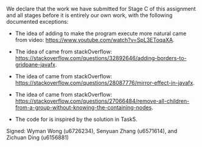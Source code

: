 We declare that the work we have submitted for Stage C of this assignment and all stages before it is entirely our own work, with the following documented exceptions:

* The idea of adding <Alert window to confirm exit> to make the program execute more natural came from video: https://www.youtube.com/watch?v=SpL3EToqaXA.

* The idea of <initializing and modify a gridPane instance with concise columns and rows> came from stackOverflow: https://stackoverflow.com/questions/32892646/adding-borders-to-gridpane-javafx.

* The idea of <flipping imageView instance on Y axis> came from stackOverflow: https://stackoverflow.com/questions/28087776/mirror-effect-in-javafx.

* The idea of <clearing all tiles from the board and reset with new placement string> came from stackOverflow: https://stackoverflow.com/questions/27066484/remove-all-children-from-a-group-without-knowing-the-containing-nodes.

* The code for <Task6> is inspired by the solution in Task5.



Signed: Wyman Wong (u6726234), Senyuan Zhang (u6571614), and Zichuan Ding (u6156881)
